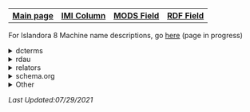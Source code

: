 <!DOCTYPE html>
<html>
<head>
</head>
<body>
<table style="width:100%">
  <tr>
    <th><a href="index.md">Main page</a></th>
	<th><a href="IMI.md">IMI Column</a></th>
    <th><a href="MODS.md">MODS Field</a></th>
    <th><a href="RDF.md">RDF Field</a></th>
  </tr>
<table>

<p>For Islandora 8 Machine name descriptions, go <a href="Islandora.8.MachineNames.md">here</a> (page in progress)</p>	

<details>
<summary>dcterms</summary>
	<li><a href="rdf.abstract.md">RDF/dcterms:abstract </a></li>
	 <li><a href="rdf.dcterms_spatial.md" class ="magic-button" title="Definition: Spatial characteristics of the resource.">dcterms:spatial</a></li>
</details>
<details>
<summary>rdau</summary>
    <li><a href="rdf.rdau.p60496.md" class ="magic-button" title="Definition: Relates a resource to limitations placed on access to a resource">rdau:P60496</a></li>
</details>
<details>
<summary>relators</summary>
	<li></li>
</details>
<details>
<summary>schema.org</summary>
	<li></li>
</details>
<details>
<summary>Other</summary>
	    <li><a href="rdf.pcdm_memberOf.md" class ="magic-button" title="Definition: Links from an Object or Collection to a containing Object or Collection.">pcdm:memberOf</a></li>
</details>

<p><i>Last Updated:</font>07/29/2021</p>
</dl>
</html>
